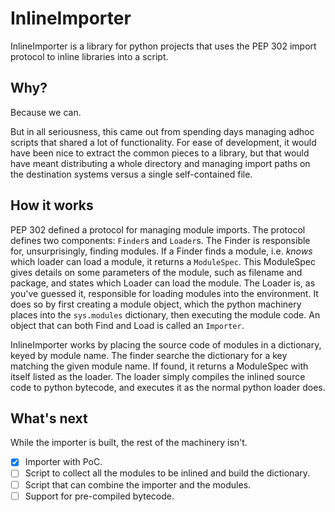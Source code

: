 # InlineImporter

InlineImporter is a library for python projects that uses the PEP 302 import protocol to inline libraries into a script.

## Why?

Because we can.

But in all seriousness, this came out from spending days managing adhoc scripts that shared a lot of functionality.
For ease of development, it would have been nice to extract the common pieces to a library, but that would have meant distributing a whole directory and managing import paths on the destination systems versus a single self-contained file.

## How it works

PEP 302 defined a protocol for managing module imports.
The protocol defines two components: `Finder`s and `Loader`s.
The Finder is responsible for, unsurprisingly, finding modules.
If a Finder finds a module, i.e. _knows_ which loader can load a module, it returns a  `ModuleSpec`.
This ModuleSpec gives details on some parameters of the module, such as filename and package, and states which Loader can load the module.
The Loader is, as you've guessed it, responsible for loading modules into the environment.
It does so by first creating a module object, which the python machinery places into the `sys.modules` dictionary, then executing the module code.
An object that can both Find and Load is called an `Importer`.

InlineImporter works by placing the source code of modules in a dictionary, keyed by module name.
The finder searche the dictionary for a key matching the given module name.
If found, it returns a ModuleSpec with itself listed as the loader.
The loader simply compiles the inlined source code to python bytecode, and executes it as the normal python loader does.

## What's next

While the importer is built, the rest of the machinery isn't.

* [x] Importer with PoC.
* [ ] Script to collect all the modules to be inlined and build the dictionary.
* [ ] Script that can combine the importer and the modules.
* [ ] Support for pre-compiled bytecode.
